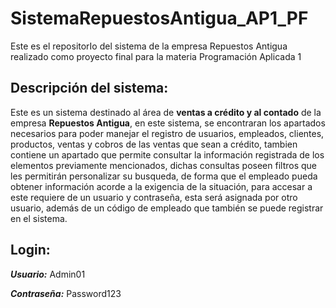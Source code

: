 # SistemaRepuestosAntigua_AP1_PF
Este es el repositorIo del sistema de la empresa Repuestos Antigua realizado como proyecto final para la materia Programación Aplicada 1

## Descripción del sistema:

Este es un sistema destinado al área de **ventas a crédito y al contado** de la empresa **Repuestos Antigua**, 
en este sistema, se encontraran los apartados necesarios para poder manejar el registro de usuarios, empleados,
clientes, productos, ventas y cobros de las ventas que sean a crédito, tambien contiene un apartado que permite
consultar la información registrada de los elementos previamente mencionados, dichas consultas poseen filtros que
les permitirán personalizar su busqueda, de forma que el empleado pueda obtener información acorde a la exigencia 
de la situación, para accesar a este requiere de un usuario y contraseña, esta será asignada por otro usuario, 
además de un código de empleado que también se puede registrar en el sistema.

## Login:
**_Usuario:_** Admin01

**_Contraseña:_** Password123
